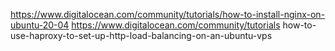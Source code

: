 https://www.digitalocean.com/community/tutorials/how-to-install-nginx-on-ubuntu-20-04
https://www.digitalocean.com/community/tutorials how-to-use-haproxy-to-set-up-http-load-balancing-on-an-ubuntu-vps